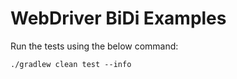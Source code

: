 # WebDriver BiDi Examples

Run the tests using the below command:

```shell
./gradlew clean test --info
```